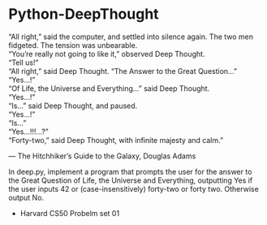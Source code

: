 # Python-DeepThought

“All right,” said the computer, and settled into silence again. The two men fidgeted. The tension was unbearable. <br>
“You’re really not going to like it,” observed Deep Thought. <br>
“Tell us!” <br>
“All right,” said Deep Thought. “The Answer to the Great Question…” <br>
“Yes…!” <br>
“Of Life, the Universe and Everything…” said Deep Thought. <br>
“Yes…!” <br>
“Is…” said Deep Thought, and paused. <br>
“Yes…!” <br> 
“Is…” <br>
“Yes…!!!…?” <br>
“Forty-two,” said Deep Thought, with infinite majesty and calm.” <br>

— The Hitchhiker’s Guide to the Galaxy, Douglas Adams

In deep.py, implement a program that prompts the user for the answer to the Great Question of Life, the Universe and Everything, outputting Yes if the user inputs 42 or (case-insensitively) forty-two or forty two. Otherwise output No.

- Harvard CS50 Probelm set 01
